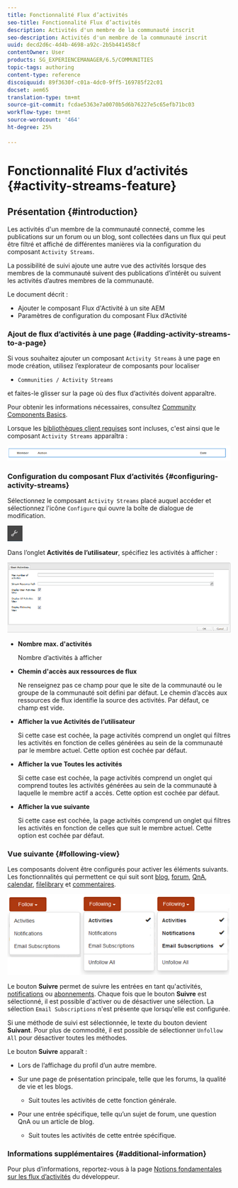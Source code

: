 ```yaml
---
title: Fonctionnalité Flux d’activités
seo-title: Fonctionnalité Flux d’activités
description: Activités d'un membre de la communauté inscrit
seo-description: Activités d'un membre de la communauté inscrit
uuid: decd2d6c-4d4b-4698-a92c-2b5b441458cf
contentOwner: User
products: SG_EXPERIENCEMANAGER/6.5/COMMUNITIES
topic-tags: authoring
content-type: reference
discoiquuid: 89f3630f-c01a-4dc0-9ff5-169785f22c01
docset: aem65
translation-type: tm+mt
source-git-commit: fcdae5363e7a0070b5d6b76227e5c65efb71bc03
workflow-type: tm+mt
source-wordcount: '464'
ht-degree: 25%

---
```



# Fonctionnalité Flux d’activités {#activity-streams-feature}

## Présentation {#introduction}

Les activités d&#39;un membre de la communauté connecté, comme les publications sur un forum ou un blog, sont collectées dans un flux qui peut être filtré et affiché de différentes manières via la configuration du composant `Activity Streams`.

La possibilité de suivi ajoute une autre vue des activités lorsque des membres de la communauté suivent des publications d’intérêt ou suivent les activités d’autres membres de la communauté.

Le document décrit :

* Ajouter le composant Flux d&#39;Activité à un site AEM
* Paramètres de configuration du composant Flux d’Activité

### Ajout de flux d’activités à une page {#adding-activity-streams-to-a-page}

Si vous souhaitez ajouter un composant `Activity Streams` à une page en mode création, utilisez l’explorateur de composants pour localiser

* `Communities / Activity Streams`

et faites-le glisser sur la page où des flux d’activités doivent apparaître.

Pour obtenir les informations nécessaires, consultez [Community Components Basics](/help/communities/basics.md).

Lorsque les [bibliothèques client requises](/help/communities/essentials-activities.md#essentials-for-client-side) sont incluses, c&#39;est ainsi que le composant `Activity Streams` apparaîtra :

![activité-flux](assets/activity-component.png)

### Configuration du composant Flux d’activités {#configuring-activity-streams}

Sélectionnez le composant `Activity Streams` placé auquel accéder et sélectionnez l&#39;icône `Configure` qui ouvre la boîte de dialogue de modification.

![configurer](assets/configure-new.png)

Dans l’onglet **Activités de l’utilisateur**, spécifiez les activités à afficher :

![activités utilisateur](assets/user-activities.png)

* **Nombre max. d&#39;activités**

   Nombre d’activités à afficher

* **Chemin d&#39;accès aux ressources de flux**

   Ne renseignez pas ce champ pour que le site de la communauté ou le groupe de la communauté soit défini par défaut. Le chemin d’accès aux ressources de flux identifie la source des activités. Par défaut, ce champ est vide.

* **Afficher la vue Activités de l’utilisateur**

   Si cette case est cochée, la page activités comprend un onglet qui filtres les activités en fonction de celles générées au sein de la communauté par le membre actuel. Cette option est cochée par défaut.

* **Afficher la vue Toutes les activités**

   Si cette case est cochée, la page activités comprend un onglet qui comprend toutes les activités générées au sein de la communauté à laquelle le membre actif a accès. Cette option est cochée par défaut.

* **Afficher la vue suivante**

   Si cette case est cochée, la page activités comprend un onglet qui filtres les activités en fonction de celles que suit le membre actuel. Cette option est cochée par défaut.

### Vue suivante {#following-view}

Les composants doivent être configurés pour activer les éléments suivants. Les fonctionnalités qui permettent ce qui suit sont [blog](/help/communities/blog-feature.md), [forum](/help/communities/forum.md), [QnA](/help/communities/working-with-qna.md), [calendar](/help/communities/calendar.md), [filelibrary](/help/communities/file-library.md) et [commentaires](/help/communities/comments.md).

![vue suivante](assets/following-activities.png)

Le bouton **Suivre** permet de suivre les entrées en tant qu&#39;activités, [notifications](/help/communities/notifications.md) ou [abonnements](/help/communities/subscriptions.md). Chaque fois que le bouton **Suivre** est sélectionné, il est possible d&#39;activer ou de désactiver une sélection. La sélection `Email Subscriptions` n&#39;est présente que lorsqu&#39;elle est configurée.

Si une méthode de suivi est sélectionnée, le texte du bouton devient **Suivant**. Pour plus de commodité, il est possible de sélectionner `Unfollow All` pour désactiver toutes les méthodes.

Le bouton **Suivre** apparaît :

* Lors de l’affichage du profil d’un autre membre.
* Sur une page de présentation principale, telle que les forums, la qualité de vie et les blogs.

   * Suit toutes les activités de cette fonction générale.

* Pour une entrée spécifique, telle qu’un sujet de forum, une question QnA ou un article de blog.

   * Suit toutes les activités de cette entrée spécifique.

### Informations supplémentaires {#additional-information}

Pour plus d’informations, reportez-vous à la page [Notions fondamentales sur les flux d’activités](/help/communities/essentials-activities.md) du développeur.
